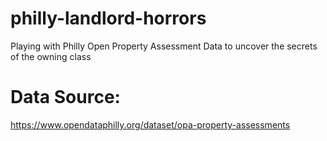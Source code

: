 # philly-landlord-horrors
Playing with Philly Open Property Assessment Data to uncover the secrets of the owning class

# Data Source:
https://www.opendataphilly.org/dataset/opa-property-assessments
